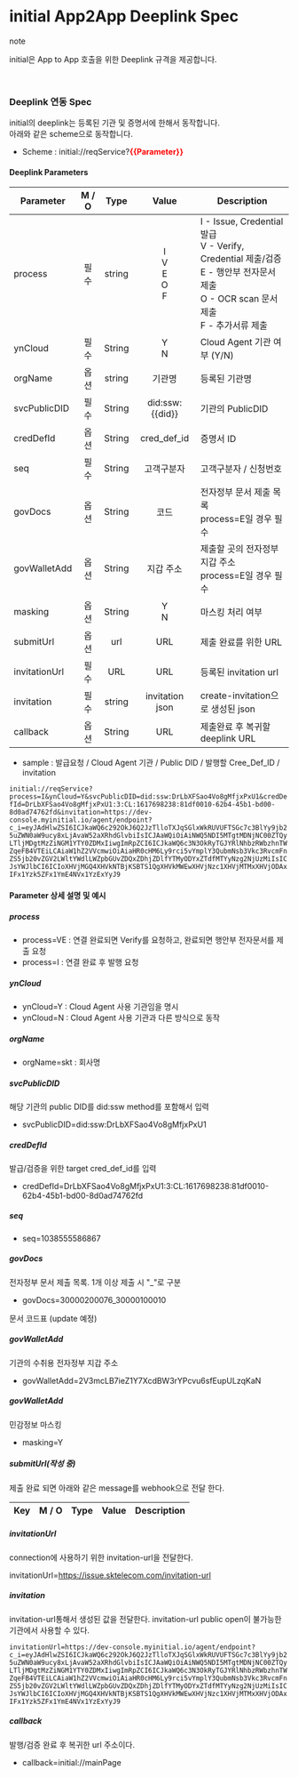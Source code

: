 initial App2App Deeplink Spec
================

<div class="admonition note">
<p class="admonition-title">note</p>
<p> initial은 App to App 호출을 위한 Deeplink 규격을 제공합니다. </p>
</div>

<br>

### Deeplink 연동 Spec

initial의 deeplink는 등록된 기관 및 증명서에 한해서 동작합니다.<br>
아래와 같은 scheme으로 동작합니다.

- Scheme : initial://reqService?**<span style="color:red">{{Parameter}}</span>**


#### Deeplink Parameters

  Parameter | M / O | Type | Value |  Description
  --- | :---: | :---: | :---: | ---
  process | 필수 | string | I <br> V <br> E <br> O <br> F | I - Issue, Credential 발급<br> V - Verify, Credential 제출/검증<br> E - 행안부 전자문서 제출 <br> O - OCR scan 문서 제출 <br> F - 추가서류 제출
  ynCloud | 필수 | String | Y <br>N | Cloud Agent 기관 여부 (Y/N)
  orgName | 옵션 | string | 기관명 | 등록된 기관명
  svcPublicDID | 필수 | String | did:ssw:{{did}}| 기관의 PublicDID
  credDefId | 옵션 | String | cred_def_id | 증명서 ID
  seq | 필수 | String | 고객구분자 | 고객구분자 / 신청번호
  govDocs | 옵션 | String | 코드 | 전자정부 문서 제출 목록 <br> process=E일 경우 필수
  govWalletAdd | 옵션 | String | 지갑 주소 | 제출할 곳의 전자정부 지갑 주소 <br> process=E일 경우 필수
  masking | 옵션 | String | Y <br>N | 마스킹 처리 여부
  submitUrl | 옵션 | url | URL | 제출 완료를 위한 URL
  invitationUrl | 필수 | URL | URL | 등록된 invitation url
  invitation | 필수 | string | invitation json | create-invitation으로 생성된 json
  callback | 옵션 | String | URL |제출완료 후 복귀할 deeplink URL


  - sample : 발급요청 / Cloud Agent 기관 / Public DID / 발행할 Cree_Def_ID / invitation


`initial://reqService?process=I&ynCloud=Y&svcPublicDID=did:ssw:DrLbXFSao4Vo8gMfjxPxU1&credDefId=DrLbXFSao4Vo8gMfjxPxU1:3:CL:1617698238:81df0010-62b4-45b1-bd00-8d0ad74762fd&invitation=https://dev-console.myinitial.io/agent/endpoint?c_i=eyJAdHlwZSI6ICJkaWQ6c292OkJ6Q2JzTlloTXJqSGlxWkRUVUFTSGc7c3BlYy9jb25uZWN0aW9ucy8xLjAvaW52aXRhdGlvbiIsICJAaWQiOiAiNWQ5NDI5MTgtMDNjNC00ZTQyLTljMDgtMzZiNGM1YTY0ZDMxIiwgImRpZCI6ICJkaWQ6c3N3OkRyTGJYRlNhbzRWbzhnTWZqeFB4VTEiLCAiaW1hZ2VVcmwiOiAiaHR0cHM6Ly9rci5vYmplY3QubmNsb3Vkc3RvcmFnZS5jb20vZGV2LWltYWdlLWZpbGUvZDQxZDhjZDlfYTMyODYxZTdfMTYyNzg2NjUzMiIsICJsYWJlbCI6ICIoXHVjMGQ4XHVkNTBjKSBTS1QgXHVkMWEwXHVjNzc1XHVjMTMxXHVjODAxIFx1Yzk5ZFx1YmE4NVx1YzExYyJ9`


#### Parameter 상세 설명 및 예시 

##### process 

- process=VE : 연결 완료되면 Verify를 요청하고, 완료되면 행안부 전자문서를 제출 요청
- process=I : 연결 완료 후 발행 요청

##### ynCloud

- ynCloud=Y : Cloud Agent 사용 기관임을 명시
- ynCloud=N : Cloud Agent 사용 기관과 다른 방식으로 동작

##### orgName

- orgName=skt : 회사명

##### svcPublicDID

해당 기관의 public DID를 did:ssw method를 포함해서 입력

- svcPublicDID=did:ssw:DrLbXFSao4Vo8gMfjxPxU1

##### credDefId

발급/검증을 위한 target cred_def_id를 입력

- credDefId=DrLbXFSao4Vo8gMfjxPxU1:3:CL:1617698238:81df0010-62b4-45b1-bd00-8d0ad74762fd

##### seq

- seq=1038555586867

##### govDocs

전자정부 문서 제출 목록. 1개 이상 제출 시 "_"로 구분

 - govDocs=30000200076_30000100010

문서 코드표 (update 예정)

##### govWalletAdd

기관의 수취용 전자정부 지갑 주소

- govWalletAdd=2V3mcLB7ieZ1Y7XcdBW3rYPcvu6sfEupULzqKaN


##### govWalletAdd

민감정보 마스킹

- masking=Y

##### submitUrl(작성 중)

제출 완료 되면 아래와 같은 message를 webhook으로 전달 한다.

Key | M / O | Type | Value |  Description
--- | :---: | :---: | :---: | ---

##### invitationUrl

connection에 사용하기 위한 invitation-url을 전달한다.

invitationUrl=https://issue.sktelecom.com/invitation-url

##### invitation

invitation-url통해서 생성된 값을 전달한다. invitation-url public open이 불가능한 기관에서 사용할 수 있다.

`invitationUrl=https://dev-console.myinitial.io/agent/endpoint?c_i=eyJAdHlwZSI6ICJkaWQ6c292OkJ6Q2JzTlloTXJqSGlxWkRUVUFTSGc7c3BlYy9jb25uZWN0aW9ucy8xLjAvaW52aXRhdGlvbiIsICJAaWQiOiAiNWQ5NDI5MTgtMDNjNC00ZTQyLTljMDgtMzZiNGM1YTY0ZDMxIiwgImRpZCI6ICJkaWQ6c3N3OkRyTGJYRlNhbzRWbzhnTWZqeFB4VTEiLCAiaW1hZ2VVcmwiOiAiaHR0cHM6Ly9rci5vYmplY3QubmNsb3Vkc3RvcmFnZS5jb20vZGV2LWltYWdlLWZpbGUvZDQxZDhjZDlfYTMyODYxZTdfMTYyNzg2NjUzMiIsICJsYWJlbCI6ICIoXHVjMGQ4XHVkNTBjKSBTS1QgXHVkMWEwXHVjNzc1XHVjMTMxXHVjODAxIFx1Yzk5ZFx1YmE4NVx1YzExYyJ9`

##### callback

발행/검증 완료 후 복귀한 url 주소이다.

- callback=initial://mainPage